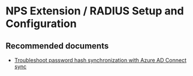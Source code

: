 <properties
    pageTitle="Issues with Password Hash sync login"
    description="Issues with Password Hash sync login"
    service="microsoft.aad"
    resource="Microsoft_AAD_IAM"
    authors="curtand"
    displayOrder="1770"
    supportTopicIds="32615389"
    selfHelpType="generic"
    resourceTags=""
    productPesIds="16579"
    cloudEnvironments="public, Fairfax"
 	articleId="33300767-34ad-454a-9b29-35c358bd9528"
	ownershipId="AzureIdentity_MultiFactorAuthentication"
/>

# NPS Extension / RADIUS Setup and Configuration

## **Recommended documents**

* [Troubleshoot password hash synchronization with Azure AD Connect sync](https://docs.microsoft.com/azure/active-directory/hybrid/tshoot-connect-password-hash-synchronization)
